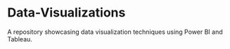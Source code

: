 # Data-Visualizations
A repository showcasing data visualization techniques using Power BI and Tableau.
